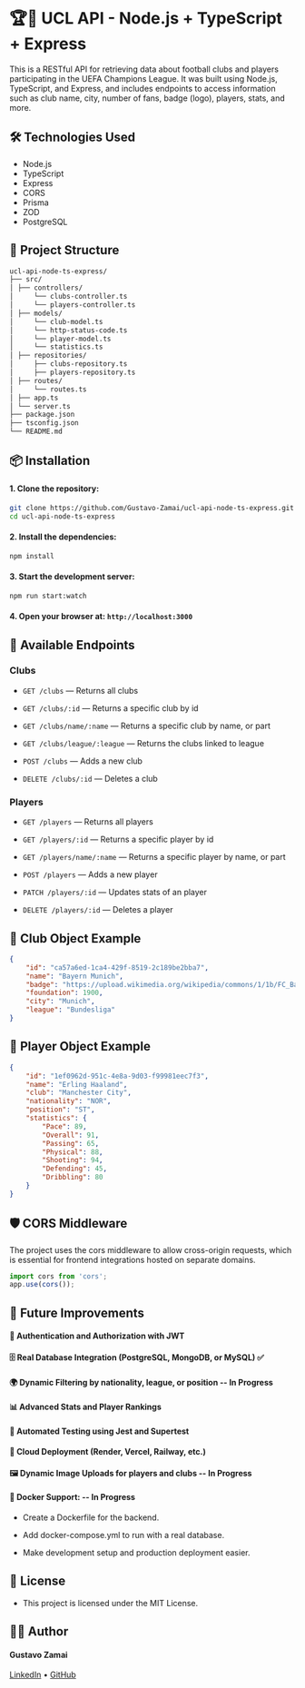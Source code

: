 # 🏆🏅 UCL API - Node.js + TypeScript + Express

This is a RESTful API for retrieving data about football clubs and players participating in the UEFA Champions League. It was built using Node.js, TypeScript, and Express, and includes endpoints to access information such as club name, city, number of fans, badge (logo), players, stats, and more.

## 🛠 Technologies Used

- Node.js
- TypeScript
- Express
- CORS
- Prisma
- ZOD
- PostgreSQL

## 📁 Project Structure
```bash
ucl-api-node-ts-express/
├── src/
│ ├── controllers/
│     └── clubs-controller.ts
│     └── players-controller.ts
│ ├── models/
│     └── club-model.ts
│     └── http-status-code.ts
│     └── player-model.ts
│     └── statistics.ts
│ ├── repositories/
│     ├── clubs-repository.ts
│     ├── players-repository.ts
│ ├── routes/
│     └── routes.ts
│ ├── app.ts
│ └── server.ts
├── package.json
├── tsconfig.json
└── README.md
```

## 📦 Installation

#### 1. Clone the repository:
```bash
git clone https://github.com/Gustavo-Zamai/ucl-api-node-ts-express.git
cd ucl-api-node-ts-express
```
#### 2. Install the dependencies:
```bash
npm install
```

#### 3. Start the development server:
```bash
npm run start:watch
```

#### 4. Open your browser at: `http://localhost:3000`

## 🔁 Available Endpoints
### Clubs
- `GET /clubs` — Returns all clubs

- `GET /clubs/:id` — Returns a specific club by id

- `GET /clubs/name/:name` — Returns a specific club by name, or part

- `GET /clubs/league/:league` — Returns the clubs linked to league

- `POST /clubs` — Adds a new club

- `DELETE /clubs/:id` — Deletes a club

### Players
- `GET /players` — Returns all players

- `GET /players/:id` — Returns a specific player by id

- `GET /players/name/:name` — Returns a specific player by name, or part

- `POST /players` — Adds a new player

- `PATCH /players/:id` — Updates stats of an player

- `DELETE /players/:id` — Deletes a player

## 📌 Club Object Example
```json
{
    "id": "ca57a6ed-1ca4-429f-8519-2c189be2bba7",
    "name": "Bayern Munich",
    "badge": "https://upload.wikimedia.org/wikipedia/commons/1/1b/FC_Bayern_M%C3%BCnchen_logo_%282017%29.svg",
    "foundation": 1900,
    "city": "Munich",
    "league": "Bundesliga"
}
```
## 📌 Player Object Example
```json
{
    "id": "1ef0962d-951c-4e8a-9d03-f99981eec7f3",
    "name": "Erling Haaland",
    "club": "Manchester City",
    "nationality": "NOR",
    "position": "ST",
    "statistics": {
        "Pace": 89,
        "Overall": 91,
        "Passing": 65,
        "Physical": 88,
        "Shooting": 94,
        "Defending": 45,
        "Dribbling": 80
    }
}
```
## 🛡 CORS Middleware
The project uses the cors middleware to allow cross-origin requests, which is essential for frontend integrations hosted on separate domains.

```ts
import cors from 'cors';
app.use(cors());
```

## 🔮 Future Improvements
#### 🔐 Authentication and Authorization with JWT

#### 🗄 Real Database Integration (PostgreSQL, MongoDB, or MySQL) ✅

#### 🌍 Dynamic Filtering by nationality, league, or position -- In Progress

#### 📊 Advanced Stats and Player Rankings

#### 🧪 Automated Testing using Jest and Supertest

#### 📱 Cloud Deployment (Render, Vercel, Railway, etc.)

#### 🖼 Dynamic Image Uploads for players and clubs -- In Progress

#### 🐳 Docker Support: -- In Progress

- Create a Dockerfile for the backend.

- Add docker-compose.yml to run with a real database.

- Make development setup and production deployment easier.

## 📄 License
- This project is licensed under the MIT License.


## 🙋‍♂️ Author
#### Gustavo Zamai

[LinkedIn](https://www.linkedin.com/in/gustavo-sim%C3%A3o-zamai-664a5521a/) • 
[GitHub](https://github.com/Gustavo-Zamai)
